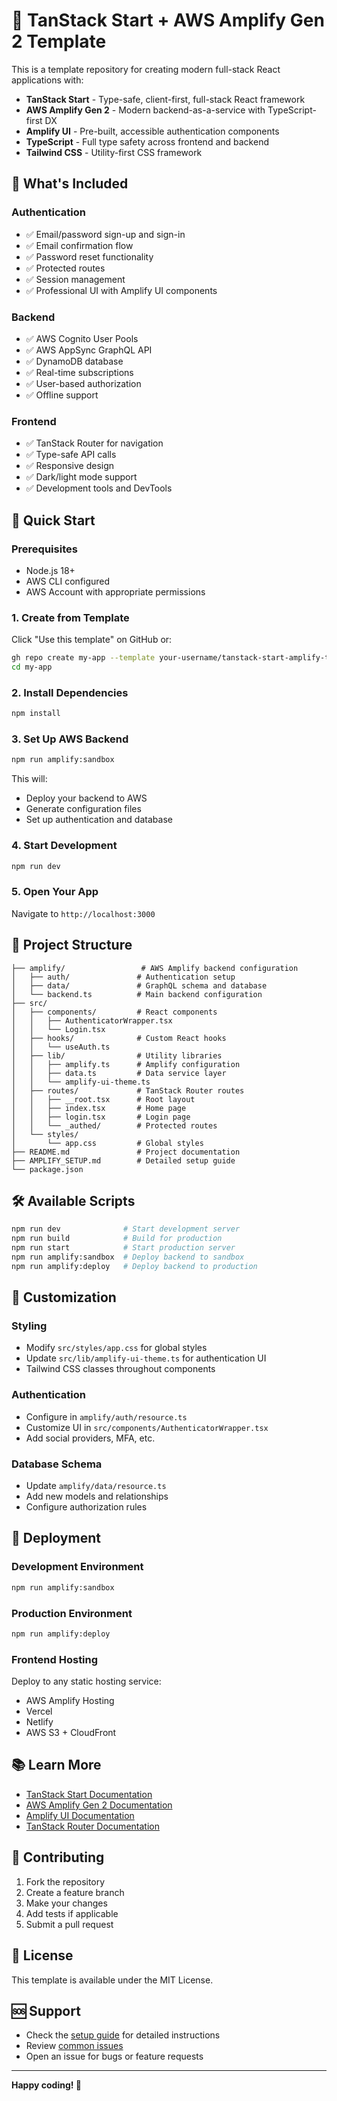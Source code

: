 # 🚀 TanStack Start + AWS Amplify Gen 2 Template

This is a template repository for creating modern full-stack React applications with:

- **TanStack Start** - Type-safe, client-first, full-stack React framework
- **AWS Amplify Gen 2** - Modern backend-as-a-service with TypeScript-first DX
- **Amplify UI** - Pre-built, accessible authentication components
- **TypeScript** - Full type safety across frontend and backend
- **Tailwind CSS** - Utility-first CSS framework

## 🎯 What's Included

### Authentication
- ✅ Email/password sign-up and sign-in
- ✅ Email confirmation flow
- ✅ Password reset functionality
- ✅ Protected routes
- ✅ Session management
- ✅ Professional UI with Amplify UI components

### Backend
- ✅ AWS Cognito User Pools
- ✅ AWS AppSync GraphQL API
- ✅ DynamoDB database
- ✅ Real-time subscriptions
- ✅ User-based authorization
- ✅ Offline support

### Frontend
- ✅ TanStack Router for navigation
- ✅ Type-safe API calls
- ✅ Responsive design
- ✅ Dark/light mode support
- ✅ Development tools and DevTools

## 🚀 Quick Start

### Prerequisites
- Node.js 18+
- AWS CLI configured
- AWS Account with appropriate permissions

### 1. Create from Template
Click "Use this template" on GitHub or:
```bash
gh repo create my-app --template your-username/tanstack-start-amplify-template
cd my-app
```

### 2. Install Dependencies
```bash
npm install
```

### 3. Set Up AWS Backend
```bash
npm run amplify:sandbox
```
This will:
- Deploy your backend to AWS
- Generate configuration files
- Set up authentication and database

### 4. Start Development
```bash
npm run dev
```

### 5. Open Your App
Navigate to `http://localhost:3000`

## 📁 Project Structure

```
├── amplify/                 # AWS Amplify backend configuration
│   ├── auth/               # Authentication setup
│   ├── data/               # GraphQL schema and database
│   └── backend.ts          # Main backend configuration
├── src/
│   ├── components/         # React components
│   │   ├── AuthenticatorWrapper.tsx
│   │   └── Login.tsx
│   ├── hooks/              # Custom React hooks
│   │   └── useAuth.ts
│   ├── lib/                # Utility libraries
│   │   ├── amplify.ts      # Amplify configuration
│   │   ├── data.ts         # Data service layer
│   │   └── amplify-ui-theme.ts
│   ├── routes/             # TanStack Router routes
│   │   ├── __root.tsx      # Root layout
│   │   ├── index.tsx       # Home page
│   │   ├── login.tsx       # Login page
│   │   └── _authed/        # Protected routes
│   └── styles/
│       └── app.css         # Global styles
├── README.md               # Project documentation
├── AMPLIFY_SETUP.md        # Detailed setup guide
└── package.json
```

## 🛠️ Available Scripts

```bash
npm run dev              # Start development server
npm run build            # Build for production
npm run start            # Start production server
npm run amplify:sandbox  # Deploy backend to sandbox
npm run amplify:deploy   # Deploy backend to production
```

## 🎨 Customization

### Styling
- Modify `src/styles/app.css` for global styles
- Update `src/lib/amplify-ui-theme.ts` for authentication UI
- Tailwind CSS classes throughout components

### Authentication
- Configure in `amplify/auth/resource.ts`
- Customize UI in `src/components/AuthenticatorWrapper.tsx`
- Add social providers, MFA, etc.

### Database Schema
- Update `amplify/data/resource.ts`
- Add new models and relationships
- Configure authorization rules

## 🚀 Deployment

### Development Environment
```bash
npm run amplify:sandbox
```

### Production Environment
```bash
npm run amplify:deploy
```

### Frontend Hosting
Deploy to any static hosting service:
- AWS Amplify Hosting
- Vercel
- Netlify
- AWS S3 + CloudFront

## 📚 Learn More

- [TanStack Start Documentation](https://tanstack.com/start)
- [AWS Amplify Gen 2 Documentation](https://docs.amplify.aws/gen2/)
- [Amplify UI Documentation](https://ui.docs.amplify.aws/)
- [TanStack Router Documentation](https://tanstack.com/router)

## 🤝 Contributing

1. Fork the repository
2. Create a feature branch
3. Make your changes
4. Add tests if applicable
5. Submit a pull request

## 📄 License

This template is available under the MIT License.

## 🆘 Support

- Check the [setup guide](./AMPLIFY_SETUP.md) for detailed instructions
- Review [common issues](./AMPLIFY_SETUP.md#troubleshooting)
- Open an issue for bugs or feature requests

---

**Happy coding! 🎉**
